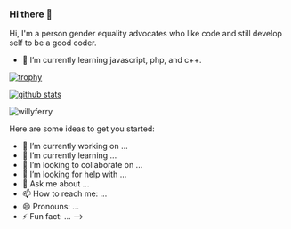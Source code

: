 ### Hi there 👋
Hi, I'm a person gender equality advocates who like code and still develop self to be a good coder.
- 🌱 I’m currently learning javascript, php, and c++.

[![trophy](https://github-profile-trophy.vercel.app/?username=WillyFerry&theme=onedark)](https://github.com/ryo-ma/github-profile-trophy)

[![github stats](https://github-readme-stats.vercel.app/api?username=WillyFerry&count_private=true&theme=dark)](https://github.com/anuraghazra/github-readme-stats)

![willyferry](https://count.getloli.com/get/@willyferry)

Here are some ideas to get you started:

- 🔭 I’m currently working on ...
- 🌱 I’m currently learning ...
- 👯 I’m looking to collaborate on ...
- 🤔 I’m looking for help with ...
- 💬 Ask me about ...
- 📫 How to reach me: ...
- 😄 Pronouns: ...
- ⚡ Fun fact: ...
-->
